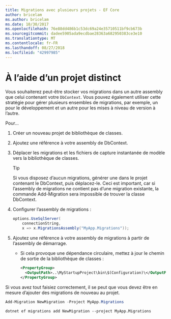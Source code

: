 ```yaml
---
title: Migrations avec plusieurs projets - EF Core
author: bricelam
ms.author: bricelam
ms.date: 10/30/2017
ms.openlocfilehash: 76e88dd486b1c53dc69a24e35710511bf9cb673b
ms.sourcegitcommit: dadee5905ada9ecdbae28363a682950383ce3e10
ms.translationtype: MT
ms.contentlocale: fr-FR
ms.lasthandoff: 08/27/2018
ms.locfileid: "42997985"
---
```

<a name="using-a-separate-project"></a>À l’aide d’un projet distinct
========================
Vous souhaiterez peut-être stocker vos migrations dans un autre assembly que celui contenant votre `DbContext`. Vous pouvez également utiliser cette stratégie pour gérer plusieurs ensembles de migrations, par exemple, un pour le développement et un autre pour les mises à niveau de version à l’autre.

Pour...

1. Créer un nouveau projet de bibliothèque de classes.

2. Ajoutez une référence à votre assembly de DbContext.

3. Déplacer les migrations et les fichiers de capture instantanée de modèle vers la bibliothèque de classes.
   > [!TIP]
   > Si vous disposez d’aucun migrations, générer une dans le projet contenant le DbContext, puis déplacez-le. Ceci est important, car si l’assembly de migrations ne contient pas d’une migration existante, la commande Add-Migration sera impossible de trouver la classe DbContext.

4. Configurer l’assembly de migrations :

   ``` csharp
   options.UseSqlServer(
       connectionString,
       x => x.MigrationsAssembly("MyApp.Migrations"));
   ```

5. Ajoutez une référence à votre assembly de migrations à partir de l’assembly de démarrage.
   * Si cela provoque une dépendance circulaire, mettez à jour le chemin de sortie de la bibliothèque de classes :

     ``` xml
     <PropertyGroup>
       <OutputPath>..\MyStartupProject\bin\$(Configuration)\</OutputPath>
     </PropertyGroup>
     ```

Si vous avez tout faisiez correctement, il se peut que vous devez être en mesure d’ajouter des migrations de nouveau au projet.

``` powershell
Add-Migration NewMigration -Project MyApp.Migrations
```
``` Console
dotnet ef migrations add NewMigration --project MyApp.Migrations
```
